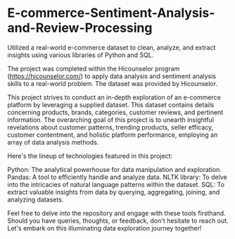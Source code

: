 # E-commerce-Sentiment-Analysis-and-Review-Processing
Utilized a real-world e-commerce dataset to clean, analyze, and extract insights using various libraries of Python and SQL.

The project was completed within the Hicounselor program (https://hicounselor.com/) to apply data analysis and sentiment analysis skills to a real-world problem. The dataset was provided by Hicounselor.

This project strives to conduct an in-depth exploration of an e-commerce platform by leveraging a supplied dataset. This dataset contains details concerning products, brands, categories, customer reviews, and pertinent information. The overarching goal of this project is to unearth insightful revelations about customer patterns, trending products, seller efficacy, customer contentment, and holistic platform performance, employing an array of data analysis methods.

Here's the lineup of technologies featured in this project:

Python: The analytical powerhouse for data manipulation and exploration.
Pandas: A tool to efficiently handle and analyze data.
NLTK library: To delve into the intricacies of natural language patterns within the dataset.
SQL: To extract valuable insights from data by querying, aggregating, joining, and analyzing datasets.

Feel free to delve into the repository and engage with these tools firsthand. Should you have queries, thoughts, or feedback, don't hesitate to reach out. Let's embark on this illuminating data exploration journey together! 
